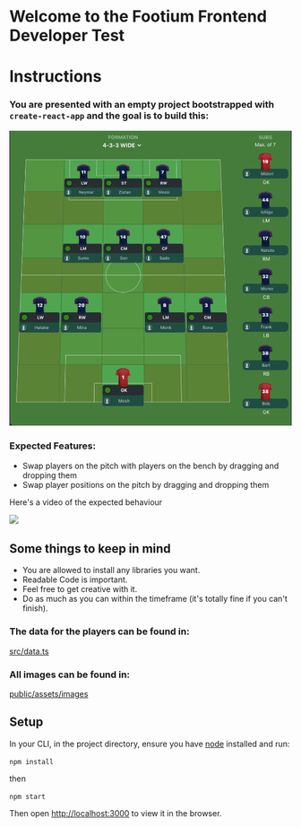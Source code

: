 # Welcome to the Footium Frontend Developer Test

# Instructions

### You are presented with an empty project bootstrapped with `create-react-app` and the goal is to build this:

![](outcome.png)

### Expected Features:

- Swap players on the pitch with players on the bench by dragging and dropping them
- Swap player positions on the pitch by dragging and dropping them

Here's a video of the expected behaviour

![](outcome-gif.gif)

## Some things to keep in mind

- You are allowed to install any libraries you want.
- Readable Code is important.
- Feel free to get creative with it.
- Do as much as you can within the timeframe (it's totally fine if you can't finish).

### The data for the players can be found in:

[src/data.ts](src/data.ts)

### All images can be found in:

[public/assets/images](public/assets/images)

## Setup

In your CLI, in the project directory, ensure you have [node](https://nodejs.org/en/download/) installed and run:

`npm install`

then

`npm start`

Then open [http://localhost:3000](http://localhost:3000) to view it in the browser.
